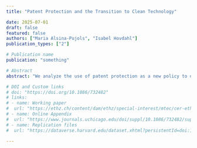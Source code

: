 ```yaml
---
title: "Patent Protection and the Transition to Clean Technology"

date: 2025-07-01
draft: false
featured: false
authors: ["Maria Alsina-Pujols", "Isabel Hovdahl"]
publication_types: ["2"]

# Publication name 
publication: "something"

# Abstract
abstract: "We analyze the use of patent protection as a new policy to direct technical change to clean technology. Contrary to popular belief, it is dirty (and not clean) innovations that should be excluded from patent protection to reduce emissions. In the short-run, removing patent protection on dirty technology increases emissions. However, the reduced markup on dirty technology can induce clean innovation, reducing emissions in the long-run. We use a general equilibrium model to show both analytically and numerically that removing patent protection on dirty technology can indeed promote the energy transition and reduce the cost of mitigating climate change."

# DOI and Custom links
# doi: "https://doi.org/10.1086/732482"
# links:
# - name: Working paper
#  url: "https://ethz.ch/content/dam/ethz/special-interest/mtec/cer-eth/cer-eth-dam/documents/working-papers/wp-23-385.pdf"
# - name: Online Appendix
#  url: "https://www.journals.uchicago.edu/doi/suppl/10.1086/732482/suppl_file/2023198Appendix.pdf"
# - name: Replication files
#  url: "https://dataverse.harvard.edu/dataset.xhtml?persistentId=doi:10.7910/DVN/45ZFC8"

---
```


